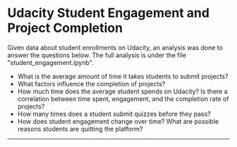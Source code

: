 # Udacity Student Engagement and Project Completion 

Given data about student enrollments on Udacity, an analysis was done to answer the questions below. The full analysis is under the file "student_engagement.ipynb". 

* What is the average amount of time it takes students to submit projects?
* What factors influence the completion of projects?
* How much time does the average student spends on Udacity? Is there a correlation between time spent, engagement, and the completion rate of projects?
* How many times does a student submit quizzes before they pass?
* How does student engagement change over time? What are possible reasons students are quitting the platform?

_____
